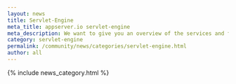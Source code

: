 ```yaml
---
layout: news
title: Servlet-Engine
meta_title: appserver.io servlet-engine
meta_description: We want to give you an overview of the services and functions an application server will provide. Let's start with the Servlet-Engine...
category: servlet-engine
permalink: /community/news/categories/servlet-engine.html
author: all
---
```


{% include news_category.html %}